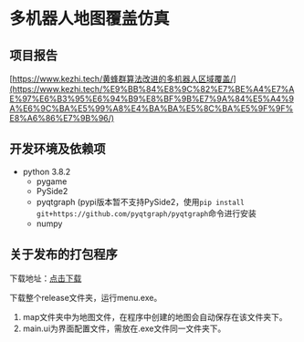 # 多机器人地图覆盖仿真
## 项目报告

[https://www.kezhi.tech/黄蜂群算法改进的多机器人区域覆盖/](https://www.kezhi.tech/%E9%BB%84%E8%9C%82%E7%BE%A4%E7%AE%97%E6%B3%95%E6%94%B9%E8%BF%9B%E7%9A%84%E5%A4%9A%E6%9C%BA%E5%99%A8%E4%BA%BA%E5%8C%BA%E5%9F%9F%E8%A6%86%E7%9B%96/)

## 开发环境及依赖项

- python 3.8.2
  - pygame
  - PySide2
  - pyqtgraph (pypi版本暂不支持PySide2，使用`pip install git+https://github.com/pyqtgraph/pyqtgraph`命令进行安装
  - numpy

## 关于发布的打包程序

下载地址：[点击下载](https://github.com/KezhiAdore/MultiRobots_CoverMap/releases/tag/v1.0)

下载整个release文件夹，运行menu.exe。

1. map文件夹中为地图文件，在程序中创建的地图会自动保存在该文件夹下。
2. main.ui为界面配置文件，需放在.exe文件同一文件夹下。



